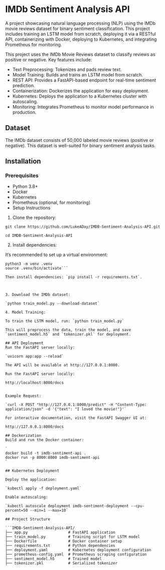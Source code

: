 # IMDb Sentiment Analysis API

A project showcasing natural language processing (NLP) using the IMDb movie reviews dataset for binary sentiment classification. This project includes training an LSTM model from scratch, deploying it via a RESTful API, containerizing with Docker, deploying to Kubernetes, and integrating Prometheus for monitoring.

This project uses the IMDb Movie Reviews dataset to classify reviews as positive or negative. Key features include:

* Text Preprocessing: Tokenizes and pads review text.
* Model Training: Builds and trains an LSTM model from scratch.
* REST API: Provides a FastAPI-based endpoint for real-time sentiment prediction.
* Containerization: Dockerizes the application for easy deployment.
* Kubernetes: Deploys the application to a Kubernetes cluster with autoscaling.
* Monitoring: Integrates Prometheus to monitor model performance in production.

## Dataset
The IMDb dataset consists of 50,000 labeled movie reviews (positive or negative). This dataset is well-suited for binary sentiment analysis tasks.

## Installation
### Prerequisites

* Python 3.8+
* Docker
* Kubernetes
* Prometheus (optional, for monitoring)
* Setup Instructions

1. Clone the repository:
```
git clone https://github.com/LukeADay/IMDB-Sentiment-Analysis-API.git

cd IMDB-Sentiment-Analysis-API
```

2. Install dependencies:

It’s recommended to set up a virtual environment:

```
python3 -m venv .venv
source .venv/bin/activate```

Then install dependencies: `pip install -r requirements.txt`.



3. Download the IMDb dataset:

`python train_model.py --download-dataset`

4. Model Training:

To train the LSTM model, run: `python train_model.py`

This will preprocess the data, train the model, and save `sentiment_model.h5` and `tokenizer.pkl` for deployment.

## API Deployment
Run the FastAPI server locally:

`uvicorn app:app --reload`

The API will be available at http://127.0.0.1:8000.

Run the FastAPI server locally:

http://localhost:8000/docs


Example Request:

`curl -X POST "http://127.0.0.1:8000/predict" -H "Content-Type: application/json" -d '{"text": "I loved the movie!"}'`

For interactive documentation, visit the FastAPI Swagger UI at:

http://127.0.0.1:8000/docs

## Dockerization
Build and run the Docker container:

`
docker build -t imdb-sentiment-api .
docker run -p 8000:8000 imdb-sentiment-api
`

## Kubernetes Deployment

Deploy the application:

`kubectl apply -f deployment.yaml`

Enable autoscaling:

`kubectl autoscale deployment imdb-sentiment-deployment --cpu-percent=50 --min=1 --max=10`

## Project Structure

```IMDB-Sentiment-Analysis-API/
├── app.py                  # FastAPI application
├── train_model.py          # Training script for LSTM model
├── Dockerfile              # Docker container setup
├── requirements.txt        # Python dependencies
├── deployment.yaml         # Kubernetes deployment configuration
├── prometheus-config.yaml  # Prometheus scraping configuration
├── sentiment_model.h5      # Trained model
├── tokenizer.pkl           # Serialized tokenizer
```
